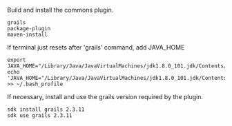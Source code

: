 Build and install the commons plugin.
```
grails
package-plugin
maven-install
```

If terminal just resets after 'grails' command, add JAVA_HOME
```
export JAVA_HOME="/Library/Java/JavaVirtualMachines/jdk1.8.0_101.jdk/Contents/Home/"
echo 'JAVA_HOME="/Library/Java/JavaVirtualMachines/jdk1.8.0_101.jdk/Contents/Home/"' >> ~/.bash_profile
```

If necessary, install and use the grails version required by the plugin.
```
sdk install grails 2.3.11
sdk use grails 2.3.11
```
